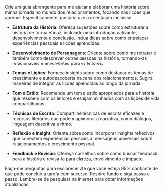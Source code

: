  
Crie um guia abrangente para me ajudar a elaborar uma história sobre minha jornada no mundo dos relacionamentos, focando nas lições que aprendi. Especificamente, gostaria que a orientação incluísse:

- **Estrutura da História**: Ofereça sugestões sobre como estruturar a história de forma eficaz, incluindo uma introdução cativante, desenvolvimento e conclusão. Inclua dicas sobre como entrelaçar experiências pessoais e lições aprendidas.

- **Desenvolvimento de Personagens**: Oriente sobre como me retratar e também como descrever outras pessoas na história, tornando-as relacionáveis e envolventes para os leitores.

- **Temas e Lições**: Forneça insights sobre como destacar os temas de crescimento e autodescoberta na cena dos relacionamentos. Sugira maneiras de integrar as lições aprendidas ao longo da jornada.

- **Tom e Estilo**: Recomende um tom e estilo apropriados para a história que ressoem com os leitores e estejam alinhados com as lições de vida compartilhadas.

- **Técnicas de Escrita**: Compartilhe técnicas de escrita eficazes e recursos literários que podem aprimorar a narrativa, como diálogos, linguagem descritiva e ritmo.

- **Reflexão e Insight**: Oriente sobre como incorporar insights reflexivos que conectem experiências pessoais a mensagens universais sobre relacionamentos e crescimento pessoal.

- **Feedback e Revisão**: Ofereça conselhos sobre como buscar feedback para a história e revisá-la para clareza, envolvimento e impacto.

Faça-me perguntas para esclarecer até que você esteja 95% confiante de que pode concluir a tarefa com sucesso. Respire fundo e siga passo a passo. Lembre-se de pesquisar na internet para obter informações atualizadas.
```